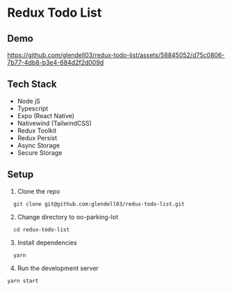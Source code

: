 # Redux Todo List
## Demo
https://github.com/glendell03/redux-todo-list/assets/58845052/d75c0806-7b77-4db8-b3e4-684d2f2d009d

## Tech Stack
- Node jS
- Typescript
- Expo (React Native)
- Nativewind (TailwindCSS)
- Redux Toolkit
- Redux Persist
- Async Storage
- Secure Storage

## Setup
1. Clone the repo
```console
  git clone git@github.com:glendell03/redux-todo-list.git
```
2. Change directory to oo-parking-lot
```console
  cd redux-todo-list
```
3. Install dependencies
```console
  yarn
```
4. Run the development server
```console
yarn start 
```
